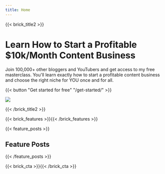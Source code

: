 ```yaml
---
title: Home
---
```

{{< brick_title2 >}}
# Learn How to Start a Profitable $10k/Month Content Business

Join 100,000+ other bloggers and YouTubers and get access to my free masterclass. You'll learn exactly how to start a profitable content business and choose the right niche for YOU once and for all.

{{< button "Get started for free" "/get-started/" >}}

![](/uploads/photos/bricks.jpg)

{{< /brick_title2 >}}

{{< brick_features >}}{{< /brick_features >}}

{{< feature_posts >}}
## Feature Posts
{{< /feature_posts >}}

{{< brick_cta >}}{{< /brick_cta >}}
